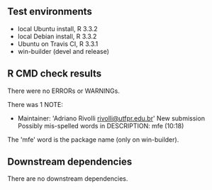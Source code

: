 ## Test environments
* local Ubuntu install, R 3.3.2
* local Debian install, R 3.3.2
* Ubuntu on Travis CI, R 3.3.1
* win-builder (devel and release)

## R CMD check results
There were no ERRORs or WARNINGs.

There was 1 NOTE:

* Maintainer: 'Adriano Rivolli <rivolli@utfpr.edu.br>'
New submission
Possibly mis-spelled words in DESCRIPTION:
  mfe (10:18)

The 'mfe' word is the package name (only on win-builder).

## Downstream dependencies
There are no downstream dependencies.
